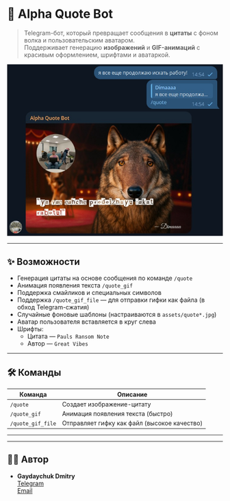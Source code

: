 # 🐺 Alpha Quote Bot

> Telegram-бот, который превращает сообщения в **цитаты** с фоном волка и пользовательским аватаром.  
> Поддерживает генерацию **изображений** и **GIF-анимаций** с красивым оформлением, шрифтами и аватаркой.

![preview](./assets/example.jpg)

---

## ✨ Возможности

- Генерация цитаты на основе сообщения по команде `/quote`
- Анимация появления текста `/quote_gif`
- Поддержка смайликов и специальных символов
- Поддержка `/quote_gif_file` — для отправки гифки как файла (в обход Telegram-сжатия)
- Случайные фоновые шаблоны (настраиваются в `assets/quote*.jpg`)
- Аватар пользователя вставляется в круг слева
- Шрифты:
  - Цитата — `Pauls Ransom Note`
  - Автор — `Great Vibes`

---

## 🛠️ Команды

| Команда             | Описание                                   |
|---------------------|--------------------------------------------|
| `/quote`            | Создает изображение-цитату                 |
| `/quote_gif`        | Анимация появления текста (быстро)         |
| `/quote_gif_file`   | Отправляет гифку как файл (высокое качество) |

---

---

## 🧑‍💻 Автор

- **Gaydaychuk Dmitry**  
  [Telegram](https://t.me/Gaydaychuk)  
  [Email](mailto:Gaida95@yandex.ru)